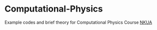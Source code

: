 # Computational-Physics


Example codes and brief theory for Computational Physics Course [NKUA](https://eclass.uoa.gr/courses/PHYS192/)
